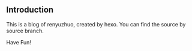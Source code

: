 ## Introduction

This is a blog of renyuzhuo, created by hexo. You can find the source by source branch.

Have Fun!